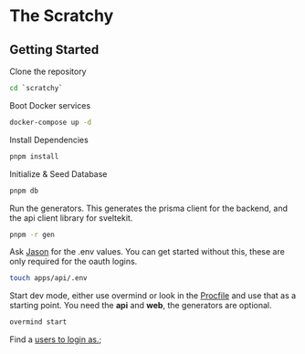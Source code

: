 # The Scratchy

## Getting Started

Clone the repository

```bash
cd `scratchy`
```

Boot Docker services

```bash
docker-compose up -d
```

Install Dependencies

```bash
pnpm install
```

Initialize & Seed Database

```bash
pnpm db
```

Run the generators. This generates the prisma client for the backend, and the api client library for sveltekit.

```bash
pnpm -r gen
```

Ask [Jason](@jasonraimondi) for the .env values. You can get started without this, these are only required for the oauth logins.

```bash
touch apps/api/.env
```

Start dev mode, either use overmind or look in the [Procfile](./Procfile) and use that as a starting point. You need the **api** and **web**, the generators are optional.

```bash
overmind start
```

Find a [users to login as.](libs/prisma/prisma/seed.ts);
